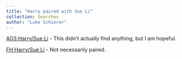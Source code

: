 ```yaml
---
title: "Harry paired with Sue Li"
collection: Searches
author: "Luke Schierer"
---
```


[AO3 Harry/Sue Li](https://archiveofourown.org/works?utf8=%E2%9C%93&commit=Sort+and+Filter&work_search%5Bsort_column%5D=revised_at&include_work_search%5Bcharacter_ids%5D%5B%5D=1803&include_work_search%5Bcharacter_ids%5D%5B%5D=1091492&work_search%5Bother_tag_names%5D=&exclude_work_search%5Bfandom_ids%5D%5B%5D=24828&exclude_work_search%5Bfandom_ids%5D%5B%5D=114612&exclude_work_search%5Bfandom_ids%5D%5B%5D=116304&exclude_work_search%5Bfandom_ids%5D%5B%5D=184908&exclude_work_search%5Bfandom_ids%5D%5B%5D=226657&exclude_work_search%5Bfandom_ids%5D%5B%5D=269708&exclude_work_search%5Bfandom_ids%5D%5B%5D=1320148&exclude_work_search%5Bfandom_ids%5D%5B%5D=8114503&exclude_work_search%5Bfandom_ids%5D%5B%5D=29881298&exclude_work_search%5Brelationship_ids%5D%5B%5D=99&exclude_work_search%5Brelationship_ids%5D%5B%5D=9510&exclude_work_search%5Brelationship_ids%5D%5B%5D=10760&work_search%5Bexcluded_tag_names%5D=Female+Harry+Potter%2CTrans+Male+Character%2CTrans+Character%2CTrans%2CSlash%2CPre-Slash%2CMale+Slash%2CGen+or+Pre-Slash%2CIncest%2CSibling+Incest%2CTwincest%2CSane+Voldemort+%28Harry+Potter%29%2CGood+Voldemort+%28Harry+Potter%29%2CSane+Tom+Riddle%2CGood+Tom+Riddle%2CSomewhat+Good+Voldemort+%28Harry+Potter%29%2CGinny+Weasley+Bashing%2CSeveritus+%7C+Severus+Snape+is+Harry+Potter%27s+Parent%2CNice+Severus+Snape%2CMentor+Severus+Snape%2CMentor+Voldemort+%28Harry+Potter%29%2CGood+Lucius+Malfoy%2CGood+Malfoy+Family+%28Harry+Potter%29%2CGood+Draco+Malfoy%2CGood+Vernon+Dursley%2CGood+Dudley+Dursley%2CGood+Dursley+Family+%28Harry+Potter%29%2CGood+Slytherins%2CFleur+Delacour%2FHarry+Potter%2CFleur+Delacour%2FHermione+Granger%2CBellatrix+Black+Lestrange%2FHarry+Potter%2CHermione+Granger%2FBellatrix+Black+Lestrange%2CHermione+Granger%2FRemus+Lupin%2CHermione+Granger%2FSeverus+Snape%2CSirius+Black%2FHermione+Granger%2CHermione+Granger%2FDraco+Malfoy%2CHermione+Granger%2FDraco+Malfoy%2FHarry+Potter%2CHermione+Granger%2FDraco+Malfoy%2FTheodore+Nott%2CHermione+Granger%2FDraco+Malfoy%2FBlaise+Zabini%2CHermione+Granger%2FHarry+Potter%2FRon+Weasley%2CHarry+Potter%2FFred+Weasley%2FGeorge+Weasley%2CHarry+Potter%2FFred+Weasley%2CHarry+Potter%2FGeorge+Weasley%2CHarry+Potter%2FCharlie+Weasley%2CHarry+Potter%2FBill+Weasley%2CLily+Evans+Potter%2FSeverus+Snape%2CPercy+Jackson+and+the+Olympians+-+Rick+Riordan%2CPercy+Jackson+and+the+Olympians+%26+Related+Fandoms+-+All+Media+Types%2CAlbus+Severus+Potter%2CScorpius+Malfoy%2FAlbus+Severus+Potter%2CScorpius+Malfoy%2FRose+Weasley%2CScorpius+Malfoy%2FJames+Sirius+Potter%2CScorpius+Malfoy%2FLily+Luna+Potter%2CJames+Potter%2FSeverus+Snape%2CSirius+Black%2FSeverus+Snape%2CRemus+Lupin%2FSeverus+Snape%2CHarry+Potter%2FReader%2CHermione+Granger%2FReader%2CReader%2CReader-Insert%2CGay+Harry+Potter&work_search%5Bcrossover%5D=&work_search%5Bcomplete%5D=&work_search%5Bwords_from%5D=&work_search%5Bwords_to%5D=&work_search%5Bdate_from%5D=&work_search%5Bdate_to%5D=&work_search%5Bquery%5D=&work_search%5Blanguage_id%5D=en&tag_id=Harry+Potter+-+J*d*+K*d*+Rowling) - This didn't actually find anything, but I am hopeful.

[FH Harry/Sue Li](https://fictionhunt.com/discover/search?q=&type=1&status=0&length=0&language=28&rating=1&followers=0&range=0&sort=0&fandoms=83&characters=105,304) - Not necessarily paired.
